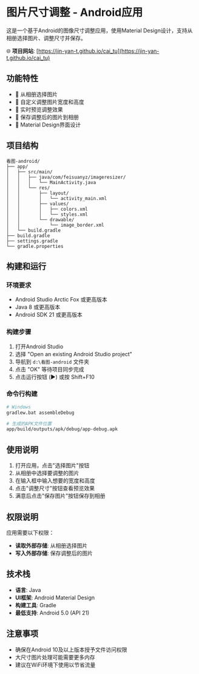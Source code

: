 # 图片尺寸调整 - Android应用

这是一个基于Android的图像尺寸调整应用，使用Material Design设计，支持从相册选择图片、调整尺寸并保存。

🌐 **项目网站**: [https://jin-yan-t.github.io/cai_tu](https://jin-yan-t.github.io/cai_tu)

## 功能特性

- 📸 从相册选择图片
- 📏 自定义调整图片宽度和高度
- 👀 实时预览调整效果
- 💾 保存调整后的图片到相册
- 🎨 Material Design界面设计

## 项目结构

```
看图-android/
├── app/
│   ├── src/main/
│   │   ├── java/com/feisuanyz/imageresizer/
│   │   │   └── MainActivity.java
│   │   └── res/
│   │       ├── layout/
│   │       │   └── activity_main.xml
│   │       ├── values/
│   │       │   ├── colors.xml
│   │       │   └── styles.xml
│   │       └── drawable/
│   │           └── image_border.xml
│   └── build.gradle
├── build.gradle
├── settings.gradle
└── gradle.properties
```

## 构建和运行

### 环境要求
- Android Studio Arctic Fox 或更高版本
- Java 8 或更高版本
- Android SDK 21 或更高版本

### 构建步骤

1. 打开Android Studio
2. 选择 "Open an existing Android Studio project"
3. 导航到 `d:\看图-android` 文件夹
4. 点击 "OK" 等待项目同步完成
5. 点击运行按钮 (▶️) 或按 Shift+F10

### 命令行构建

```bash
# Windows
gradlew.bat assembleDebug

# 生成的APK文件位置
app/build/outputs/apk/debug/app-debug.apk
```

## 使用说明

1. 打开应用，点击"选择图片"按钮
2. 从相册中选择要调整的图片
3. 在输入框中输入想要的宽度和高度
4. 点击"调整尺寸"按钮查看预览效果
5. 满意后点击"保存图片"按钮保存到相册

## 权限说明

应用需要以下权限：
- **读取外部存储**: 从相册选择图片
- **写入外部存储**: 保存调整后的图片

## 技术栈

- **语言**: Java
- **UI框架**: Android Material Design
- **构建工具**: Gradle
- **最低支持**: Android 5.0 (API 21)

## 注意事项

- 确保在Android 10及以上版本授予文件访问权限
- 大尺寸图片处理可能需要更多内存
- 建议在WiFi环境下使用以节省流量
